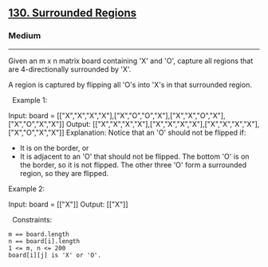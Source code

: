 <h2><a href="https://leetcode.com/problems/surrounded-regions/">130. Surrounded Regions</a></h2><h3>Medium</h3><hr>Given an m x n matrix board containing 'X' and 'O', capture all regions that are 4-directionally surrounded by 'X'.

A region is captured by flipping all 'O's into 'X's in that surrounded region.

 
Example 1:

Input: board = [["X","X","X","X"],["X","O","O","X"],["X","X","O","X"],["X","O","X","X"]]
Output: [["X","X","X","X"],["X","X","X","X"],["X","X","X","X"],["X","O","X","X"]]
Explanation: Notice that an 'O' should not be flipped if:
- It is on the border, or
- It is adjacent to an 'O' that should not be flipped.
The bottom 'O' is on the border, so it is not flipped.
The other three 'O' form a surrounded region, so they are flipped.


Example 2:

Input: board = [["X"]]
Output: [["X"]]


 
Constraints:


	m == board.length
	n == board[i].length
	1 <= m, n <= 200
	board[i][j] is 'X' or 'O'.

